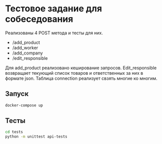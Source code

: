# Тестовое задание для собеседования

Реализованы 4 POST метода и тесты для них.

- /add_product
- /add_worker
- /add_company
- /edit_responsible

 Для add_product реализовано кеширование запросов.
Edit_responsible возвращает текующий список товаров и ответственных за них в формате json. Таблица connection реализует свзять многие ко многим.

## Запуск

```Bash
docker-compose up
````

## Тесты

```Bash
cd tests
python -m unittest api-tests
````
